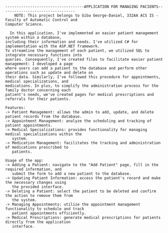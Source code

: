     -----------------------------------APPLICATION FOR MANAGING PACIENTS--------------------------------- 
        NOTE: This project belongs to Giba George-Daniel, 332AA ACS IS - Faculty of Automatic Control and 
    Computer Science. 

      In this application, I've implemented an easier patient management system within a database, 
    including their information and needs. I've utilized C# for implementation with the ASP.NET framework. 
    To streamline the management of each patient, we utilized SQL to integrate necessary functions into 
    queries. Consequently, I've created files to facilitate easier patient management: I developed a page 
    where users can add a patient to the database and perform other operations such as update and delete on 
    their data. Similarly, I've followed this procedure for appointments, medical specializations, and 
    medications. In plus, to simplify the administration process for the family doctor concerning each 
    patient's needs, we've created pages for medical prescriptions and referrals for their patients.
    
    Features:
    -> Patient Management: allows the admin to add, update, and delete patient records from the database.
    -> Appointment Management: analyze the scheduling and tracking of patient appointments.
    -> Medical Specializations: provides functionality for managing medical specializations within the 
       system.
    -> Medication Management: facilitates the tracking and administration of medications prescribed to 
       patients.
    
    Usage of the app:
    -> Adding a Patient: navigate to the "Add Patient" page, fill in the required information, and 
       submit the form to add a new patient to the database.
    -> Updating Patient Information: access the patient's record and make the necessary changes using 
       the provided interface.
    -> Deleting a Patient: select the patient to be deleted and confirm the action to remove them from 
       the system.
    -> Managing Appointments: utilize the appointment management functionality to schedule and track 
       patient appointments efficiently.
    -> Medical Prescriptions: generate medical prescriptions for patients directly from the application 
       interface.
